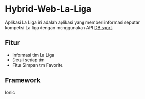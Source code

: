 # Hybrid-Web-La-Liga
 Aplikasi La Liga ini adalah aplikasi yang memberi informasi seputar kompetisi La liga dengan menggunakan API <a href="https://www.thesportsdb.com/api.php">DB sport</a>. 
## Fitur 
- Informasi tim La Liga 
- Detail setiap tim
- Fitur Simpan tim Favorite.
## Framework 
Ionic 
 
